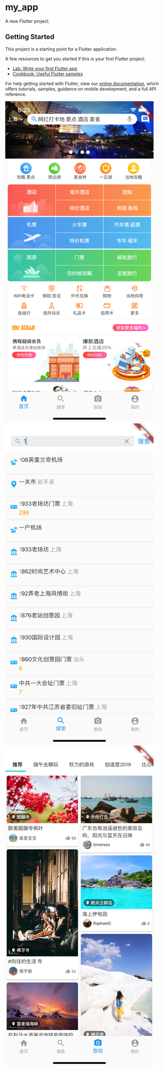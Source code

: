 # my_app

A new Flutter project.

## Getting Started

This project is a starting point for a Flutter application.

A few resources to get you started if this is your first Flutter project:

- [Lab: Write your first Flutter app](https://flutter.io/docs/get-started/codelab)
- [Cookbook: Useful Flutter samples](https://flutter.io/docs/cookbook)

For help getting started with Flutter, view our 
[online documentation](https://flutter.io/docs), which offers tutorials, 
samples, guidance on mobile development, and a full API reference.


![首页](https://github.com/Running2snail/flutter_app/blob/master/TabImg/Home.png)
![搜索](https://github.com/Running2snail/flutter_app/blob/master/TabImg/Search.png)
![旅拍](https://github.com/Running2snail/flutter_app/blob/master/TabImg/Travel.png)
